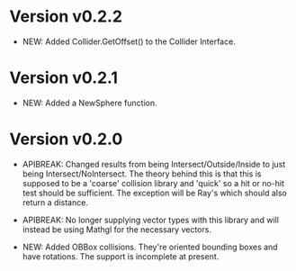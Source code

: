 Version v0.2.2
=============

* NEW: Added Collider.GetOffset() to the Collider Interface.


Version v0.2.1
==============

* NEW: Added a NewSphere function.


Version v0.2.0
==============

* APIBREAK: Changed results from being Intersect/Outside/Inside to just being Intersect/NoIntersect.
  The theory behind this is that this is supposed to be a 'coarse' collision library and
  'quick' so a hit or no-hit test should be sufficient. The exception will be Ray's which
  should also return a distance.

* APIBREAK: No longer supplying vector types with this library and will instead be using
  Mathgl for the necessary vectors.

* NEW: Added OBBox collisions. They're oriented bounding boxes and have rotations. The support
  is incomplete at present.


